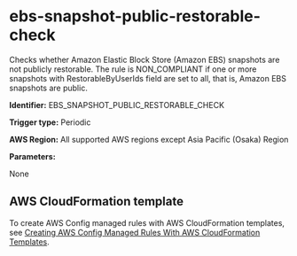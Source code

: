 # ebs\-snapshot\-public\-restorable\-check<a name="ebs-snapshot-public-restorable-check"></a>

Checks whether Amazon Elastic Block Store \(Amazon EBS\) snapshots are not publicly restorable\. The rule is NON\_COMPLIANT if one or more snapshots with RestorableByUserIds field are set to all, that is, Amazon EBS snapshots are public\. 

**Identifier:** EBS\_SNAPSHOT\_PUBLIC\_RESTORABLE\_CHECK

**Trigger type:** Periodic

**AWS Region:** All supported AWS regions except Asia Pacific \(Osaka\) Region

**Parameters:**

None  

## AWS CloudFormation template<a name="w29aac11c33c17b7d129c15"></a>

To create AWS Config managed rules with AWS CloudFormation templates, see [Creating AWS Config Managed Rules With AWS CloudFormation Templates](aws-config-managed-rules-cloudformation-templates.md)\.